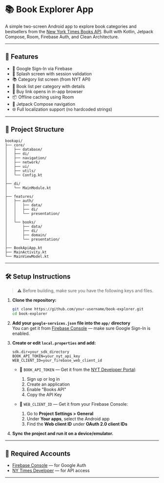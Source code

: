 # 📚 Book Explorer App

A simple two-screen Android app to explore book categories and bestsellers from the [New York Times Books API](https://developer.nytimes.com/docs/books-product/1/overview). Built with Kotlin, Jetpack Compose, Room, Firebase Auth, and Clean Architecture.

---

## 🚀 Features

- 🔐 Google Sign-In via Firebase
- 🏁 Splash screen with session validation
- 📚 Category list screen (from NYT API)
- 📖 Book list per category with details
- 🛒 Buy link opens in in-app browser
- 📦 Offline caching using Room
- 🧭 Jetpack Compose navigation
- 🌐 Full localization support (no hardcoded strings)

---

## 🧱 Project Structure

```
bookapi/
├── core/                  
│   ├── database/         
│   ├── di/               
│   ├── navigation/        
│   ├── network/           
│   ├── ui/                
│   ├── utils/           
│   └── Config.kt          
│
├── di/
│   └── MainModule.kt      
│
├── features/             
│   ├── auth/             
│   │   ├── data/         
│   │   ├── di/            
│   │   └── presentation/ 
│   │
│   └── books/            
│       ├── data/          
│       ├── di/            
│       ├── domain/       
│       └── presentation/  
│
├── BookApiApp.kt         
├── MainActivity.kt       
└── MainViewModel.kt       
```

---

## 🛠️ Setup Instructions

> ⚠️ Before building, make sure you have the following keys and files.

1. **Clone the repository:**

   ```bash
   git clone https://github.com/your-username/book-explorer.git
   cd book-explorer
   ```

2. **Add your `google-services.json` file into the `app/` directory**  
   You can get it from [Firebase Console](https://console.firebase.google.com) — make sure Google Sign-In is enabled.

3. **Create or edit `local.properties` and add:**

   ```properties
   sdk.dir=your_sdk_directory
   BOOK_API_TOKEN=your_nyt_api_key
   WEB_CLIENT_ID=your_firebase_web_client_id
   ```

   - 🔑 `BOOK_API_TOKEN` — Get it from the [NYT Developer Portal](https://developer.nytimes.com/get-started):
     1. Sign up or log in
     2. Create an application
     3. Enable "Books API"
     4. Copy the API Key

   - 🔑 `WEB_CLIENT_ID` — Get it from your Firebase Console:
     1. Go to **Project Settings > General**
     2. Under **Your apps**, select the Android app
     3. Find the **Web client ID** under **OAuth 2.0 client IDs**

4. **Sync the project and run it on a device/emulator.**

---

## 🔑 Required Accounts

- [Firebase Console](https://console.firebase.google.com) — for Google Auth
- [NY Times Developer](https://developer.nytimes.com/get-started) — for API access

---


